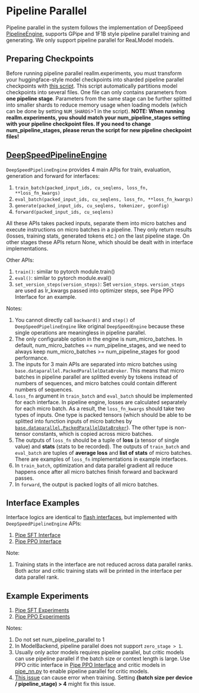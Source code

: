 # Pipeline Parallel
Pipeline parallel in the system follows the implementation of DeepSpeed [PipelineEngine](https://github.com/microsoft/DeepSpeed/blob/master/deepspeed/runtime/pipe/engine.py), supports GPipe and 1F1B style pipeline parallel training and generating. We only support pipeline parallel for ReaLModel models.


## Preparing Checkpoints
Before running pipeline parallel reallm.experiments, you must transform your huggingface-style model checkpoints into sharded pipeline parallel checkpoints with [this script](../../scripts/transform_to_pipe_ckpt.py). This script automatically partitions model checkpoints into several files. One file can only contains parameters from **one pipeline stage**. Parameters from the same stage can be further splitted into smaller shards to reduce memory usage when loading models (which can be done by setting `NUM_SHARDS`>1 in the script). **NOTE: When running reallm.experiments, you should match your num_pipeline_stages setting with your pipeline checkpoint files. If you need to change num_pipeline_stages, please rerun the script for new pipeline checkpoint files!** 


## [DeepSpeedPipelineEngine](../../impl/model/backend/pipe_engine/ds_pipe_engine.py)
`DeepSpeedPipelineEngine` provides 4 main APIs for train, evaluation, generation and forward for interfaces:

1. `train_batch(packed_input_ids, cu_seqlens, loss_fn, **loss_fn_kwargs)`
2. `eval_batch(packed_input_ids, cu_seqlens, loss_fn, **loss_fn_kwargs)`
3. `generate(packed_input_ids, cu_seqlens, tokenizer, gconfig)`
4. `forward(packed_input_ids, cu_seqlens)`

All these APIs takes packed inputs, separate them into micro batches and execute instructions on micro batches in a pipeline. They only return results (losses, training stats, generated tokens etc.) on the last pipeline stage. On other stages these APIs return None, which should be dealt with in interface implementations. 

Other APIs:
1. `train()`: similar to pytorch module.train()
2. `eval()`: similar to pytorch module.eval()
3. `set_version_steps(version_steps)`: Set `version_steps`. `version_steps` are used as lr_kwargs passed into optimizer steps, see Pipe PPO Interface for an example.

Notes: 
1. You cannot directly call `backward()` and `step()` of `DeepSpeedPipelineEngine` like original `DeepSpeedEngine` because these single operations are meaningless in pipeline parallel.
2. The only configurable option in the engine is num_micro_batches. In default, num_micro_batches == num_pipeline_stages, and we need to always keep num_micro_batches >= num_pipeline_stages for good performance.
3. The inputs for 3 main APIs are separated into micro batches using  `base.dataparallel.PackedParallelDataBroker`. This means that micro batches in pipeline parallel are splitted evenly by tokens instead of numbers of sequences, and micro batches could contain different numbers of sequences. 
4. `loss_fn` argument in `train_batch` and `eval_batch` should be implemented for each interface. In pipeline engine, losses are calculated separately for each micro batch. As a result, the `loss_fn_kwargs` should take two types of inputs. One type is packed tensors (which should be able to be splitted into function inputs of micro batches by [`base.dataparallel.PackedParallelDataBroker`](../../base/dataparallel.py)). The other type is non-tensor constants, which is copied across micro batches.
5. The outputs of `loss_fn` should be a tuple of **loss** (a tensor of single value) and **stats** (stats to be recorded). The outputs of `train_batch` and `eval_batch` are tuples of **average loss** and **list of stats** of micro batches. There are examples of `loss_fn` implementations in example interfaces.
6. In `train_batch`, optimization and data parallel gradient all reduce happens once after all micro batches finish forward and backward passes.
7. In `forward`, the output is packed logits of all micro batches.

## Interface Examples
Interface logics are identical to [flash interfaces](../../impl/model/interface/flash), but implemented with `DeepSpeedPipelineEngine` APIs:
1. [Pipe SFT Interface](../../impl/model/interface/pipe/pipe_sft_flash_interface.py)
2. [Pipe PPO Interface](../../impl/model/interface/pipe/pipe_ppo_flash_interface.py)

Note:
1. Training stats in the interface are not reduced across data parallel ranks. Both actor and critic training stats will be printed in the interface per data parallel rank.

## Example Experiments
1. [Pipe SFT Experiments](../../experiments/wpsf_sft_pipe.py)
2. [Pipe PPO Experiments](../../experiments/wpsf_ppo_pipe.py) 

Notes:
1. Do not set num_pipeline_parallel to 1
2. In ModelBackend, pipeline parallel does not support `zero_stage > 1`.
3. Usually only actor models requires pipeline parallel, but critic models can use pipeline parallel if the batch size or context length is large. Use PPO critic interface in [Pipe PPO Interface](../../impl/model/interface/pipe/pipe_ppo_flash_interface.py) and critic models in [pipe_nn.py](../../impl/model/nn/pipe_nn.py) to enable pipeline parallel for critic models.
4. [This issue](https://github.com/garrett4wade/distributed_llm/issues/56) can cause error when training. Setting **(batch size per device / pipeline_stage) > 4** might fix this issue. 
